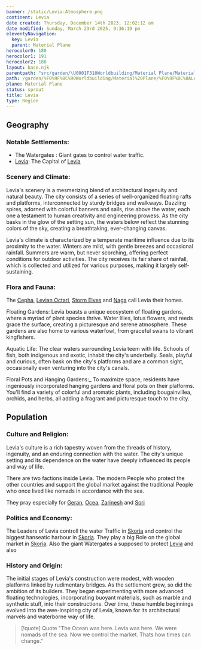 ```yaml
---
banner: /static/Levia-Atmosphere.png
continent: Levia
date created: Thursday, December 14th 2023, 12:02:12 am
date modified: Sunday, March 23rd 2025, 9:36:19 pm
eleventyNavigation:
  key: Levia
  parent: Material Plane
herocolor0: 180
herocolor1: 191
herocolor2: 180
layout: base.njk
parentpath: "src/garden/\U0001F310Worldbuilding/Material Plane/Material Plane.md"
path: /garden/%F0%9F%8C%90Worldbuilding/Material%20Plane/%F0%9F%8C%8ALevia/Levia/
plane: Material Plane
status: sprout
title: Levia
type: Region
---
```


## Geography
### Notable Settlements:
- The Watergates : Giant gates to control water traffic.
- [Levia](/garden/%F0%9F%8C%90Worldbuilding/Material%20Plane/%F0%9F%8C%8ALevia/Levia): The Capital of [Levia](/garden/%F0%9F%8C%90Worldbuilding/Material%20Plane/%F0%9F%8C%8ALevia/Levia)

### Scenery and Climate:

Levia's scenery is a mesmerizing blend of architectural ingenuity and natural beauty. The city consists of a series of well-organized floating rafts and platforms, interconnected by sturdy bridges and walkways. Dazzling spires, adorned with colorful banners and sails, rise above the water, each one a testament to human creativity and engineering prowess. As the city basks in the glow of the setting sun, the waters below reflect the stunning colors of the sky, creating a breathtaking, ever-changing canvas.

Levia's climate is characterized by a temperate maritime influence due to its proximity to the water. Winters are mild, with gentle breezes and occasional rainfall. Summers are warm, but never scorching, offering perfect conditions for outdoor activities. The city receives its fair share of rainfall, which is collected and utilized for various purposes, making it largely self-sustaining.

### Flora and Fauna:

The [Cepha](/garden/%F0%9F%8C%90Worldbuilding/Material%20Plane/%E2%9C%A8%20Other/Races/Cepha), [Levian Octari](/garden/%F0%9F%8C%90Worldbuilding/Material%20Plane/%E2%9C%A8%20Other/Races/Levian%20Octari), [Storm Elves](/garden/%F0%9F%8C%90Worldbuilding/Material%20Plane/%E2%9C%A8%20Other/Races/Storm%20Elves) and [Naga](/garden/%F0%9F%8C%90Worldbuilding/Material%20Plane/%E2%9C%A8%20Other/Races/Naga) call Levia their homes.

Floating Gardens: Levia boasts a unique ecosystem of floating gardens, where a myriad of plant species thrive. Water lilies, lotus flowers, and reeds grace the surface, creating a picturesque and serene atmosphere. These gardens are also home to various waterfowl, from graceful swans to vibrant kingfishers.

Aquatic Life: The clear waters surrounding Levia teem with life. Schools of fish, both indigenous and exotic, inhabit the city's underbelly. Seals, playful and curious, often bask on the city's platforms and are a common sight, occasionally even venturing into the city's canals.

Floral Pots and Hanging Gardens:_ To maximize space, residents have ingeniously incorporated hanging gardens and floral pots on their platforms. You'll find a variety of colorful and aromatic plants, including bougainvillea, orchids, and herbs, all adding a fragrant and picturesque touch to the city.

## Population
### Culture and Religion:

Levia's culture is a rich tapestry woven from the threads of history, ingenuity, and an enduring connection with the water. The city's unique setting and its dependence on the water have deeply influenced its people and way of life. 

There are two factions inside Levia. The modern People who protect the other countries and support the global market against the traditional People who once lived like nomads in accordance with the sea.

They pray especially for [Geran](/garden/%F0%9F%8C%90Worldbuilding/Nether%20Plane/Gods/Geran), [Ocea](/garden/%F0%9F%8C%90Worldbuilding/Nether%20Plane/Gods/Ocea), [Zarinesh](/garden/%F0%9F%8C%90Worldbuilding/Nether%20Plane/Gods/Zarinesh) and [Sori](/garden/%F0%9F%8C%90Worldbuilding/Nether%20Plane/Gods/Sori)

### Politics and Economy:

The Leaders of Levia controll the water Traffic in [Skoria](/garden/%F0%9F%8C%90Worldbuilding/Material%20Plane/%E2%9C%A8%20Other/Skoria) and control the biggest hanseatic harbour in [Skoria](/garden/%F0%9F%8C%90Worldbuilding/Material%20Plane/%E2%9C%A8%20Other/Skoria). They play a big Role on the global market in [Skoria](/garden/%F0%9F%8C%90Worldbuilding/Material%20Plane/%E2%9C%A8%20Other/Skoria). Also the giant Watergates a supposed to protect [Levia](/garden/%F0%9F%8C%90Worldbuilding/Material%20Plane/%F0%9F%8C%8ALevia/Levia) and also 

### History and Origin:

The initial stages of Levia's construction were modest, with wooden platforms linked by rudimentary bridges. As the settlement grew, so did the ambition of its builders. They began experimenting with more advanced floating technologies, incorporating buoyant materials, such as marble and synthetic stuff, into their constructions. Over time, these humble beginnings evolved into the awe-inspiring city of Levia, known for its architectural marvels and waterborne way of life.

> [!quote] Quote
> "The Ocean was here. Levia was here. We were nomads of the sea. Now we control the market. Thats how times can change."